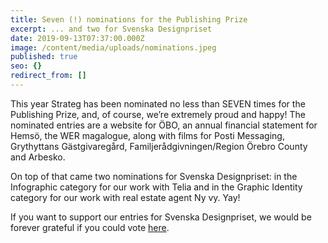 ```yaml
---
title: Seven (!) nominations for the Publishing Prize
excerpt: ... and two for Svenska Designpriset
date: 2019-09-13T07:37:00.000Z
image: /content/media/uploads/nominations.jpeg
published: true
seo: {}
redirect_from: []
---
```


This year Strateg has been nominated no less than SEVEN times for the Publishing Prize, and, of course, we’re extremely proud and happy! The nominated entries are a website for ÖBO, an annual financial statement for Hemsö, the WER magalogue, along with films for Posti Messaging, Grythyttans Gästgivaregård, Familjerådgivningen/Region Örebro County and Arbesko.

On top of that came two nominations for Svenska Designpriset: in the Infographic category for our work with Telia and in the Graphic Identity category for our work with real estate agent Ny vy. Yay!

If you want to support our entries for Svenska Designpriset, we would be forever grateful if you could vote [here](http://www.designpriset.se/rostning.php).
